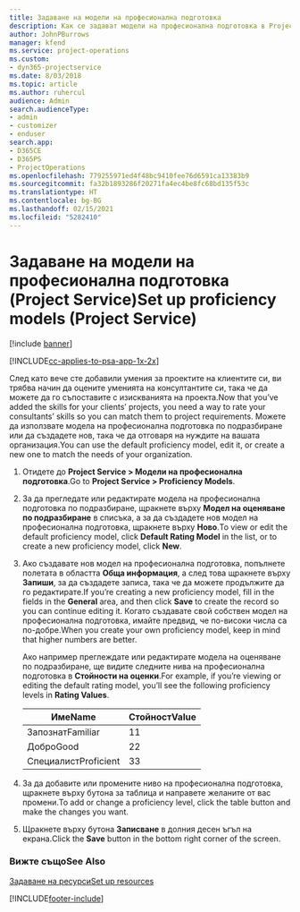 ```yaml
---
title: Задаване на модели на професионална подготовка
description: Как се задават модели на професионална подготовка в Project Service
author: JohnPBurrows
manager: kfend
ms.service: project-operations
ms.custom:
- dyn365-projectservice
ms.date: 8/03/2018
ms.topic: article
ms.author: ruhercul
audience: Admin
search.audienceType:
- admin
- customizer
- enduser
search.app:
- D365CE
- D365PS
- ProjectOperations
ms.openlocfilehash: 779255971ed4f48bc9410fee76d6591ca13383b9
ms.sourcegitcommit: fa32b1893286f20271fa4ec4be8fc68bd135f53c
ms.translationtype: HT
ms.contentlocale: bg-BG
ms.lasthandoff: 02/15/2021
ms.locfileid: "5282410"
---
```

# <a name="set-up-proficiency-models-project-service"></a><span data-ttu-id="c9362-103">Задаване на модели на професионална подготовка (Project Service)</span><span class="sxs-lookup"><span data-stu-id="c9362-103">Set up proficiency models (Project Service)</span></span>

[!include [banner](../includes/psa-now-project-operations.md)]

[!INCLUDE[cc-applies-to-psa-app-1x-2x](../includes/cc-applies-to-psa-app-1x-2x.md)]

<span data-ttu-id="c9362-104">След като вече сте добавили умения за проектите на клиентите си, ви трябва начин да оцените уменията на консултантите си, така че да можете да го съпоставите с изискванията на проекта.</span><span class="sxs-lookup"><span data-stu-id="c9362-104">Now that you’ve added the skills for your clients’ projects, you need a way to rate your consultants’ skills so you can match them to project requirements.</span></span> <span data-ttu-id="c9362-105">Можете да използвате модела на професионална подготовка по подразбиране или да създадете нов, така че да отговаря на нуждите на вашата организация.</span><span class="sxs-lookup"><span data-stu-id="c9362-105">You can use the default proficiency model, edit it, or create a new one to match the needs of your organization.</span></span>  
  
1.  <span data-ttu-id="c9362-106">Отидете до **Project Service > Модели на професионална подготовка**.</span><span class="sxs-lookup"><span data-stu-id="c9362-106">Go to **Project Service > Proficiency Models**.</span></span>  
  
2.  <span data-ttu-id="c9362-107">За да прегледате или редактирате модела на професионална подготовка по подразбиране, щракнете върху **Модел на оценяване по подразбиране** в списъка, а за да създадете нов модел на професионална подготовка, щракнете върху **Ново**.</span><span class="sxs-lookup"><span data-stu-id="c9362-107">To view or edit the default proficiency model, click **Default Rating Model** in the list, or to create a new proficiency model, click **New**.</span></span>  
  
3.  <span data-ttu-id="c9362-108">Ако създавате нов модел на професионална подготовка, попълнете полетата в областта **Обща информация**, а след това щракнете върху **Запиши**, за да създадете записа, така че да можете продължите да го редактирате.</span><span class="sxs-lookup"><span data-stu-id="c9362-108">If you’re creating a new proficiency model, fill in the fields in the **General** area, and then click **Save** to create the record so you can continue editing it.</span></span> <span data-ttu-id="c9362-109">Когато създавате свой собствен модел на професионална подготовка, имайте предвид, че по-високи числа са по-добре.</span><span class="sxs-lookup"><span data-stu-id="c9362-109">When you create your own proficiency model, keep in mind that higher numbers are better.</span></span>  
  
     <span data-ttu-id="c9362-110">Ако например преглеждате или редактирате модела на оценяване по подразбиране, ще видите следните нива на професионална подготовка в **Стойности на оценки**.</span><span class="sxs-lookup"><span data-stu-id="c9362-110">For example, if you’re viewing or editing the default rating model, you’ll see the following proficiency levels in **Rating Values**.</span></span>  
  
    |<span data-ttu-id="c9362-111">Име</span><span class="sxs-lookup"><span data-stu-id="c9362-111">Name</span></span>|<span data-ttu-id="c9362-112">Стойност</span><span class="sxs-lookup"><span data-stu-id="c9362-112">Value</span></span>|  
    |----------|-----------|  
    |<span data-ttu-id="c9362-113">Запознат</span><span class="sxs-lookup"><span data-stu-id="c9362-113">Familiar</span></span>|<span data-ttu-id="c9362-114">1</span><span class="sxs-lookup"><span data-stu-id="c9362-114">1</span></span>|  
    |<span data-ttu-id="c9362-115">Добро</span><span class="sxs-lookup"><span data-stu-id="c9362-115">Good</span></span>|<span data-ttu-id="c9362-116">2</span><span class="sxs-lookup"><span data-stu-id="c9362-116">2</span></span>|  
    |<span data-ttu-id="c9362-117">Специалист</span><span class="sxs-lookup"><span data-stu-id="c9362-117">Proficient</span></span>|<span data-ttu-id="c9362-118">3</span><span class="sxs-lookup"><span data-stu-id="c9362-118">3</span></span>|  
  
4.  <span data-ttu-id="c9362-119">За да добавите или промените ниво на професионална подготовка, щракнете върху бутона за таблица и направете желаните от вас промени.</span><span class="sxs-lookup"><span data-stu-id="c9362-119">To add or change a proficiency level, click the table button and make the changes you want.</span></span>  
  
5.  <span data-ttu-id="c9362-120">Щракнете върху бутона **Записване** в долния десен ъгъл на екрана.</span><span class="sxs-lookup"><span data-stu-id="c9362-120">Click the **Save** button in the bottom right corner of the screen.</span></span>  
  
### <a name="see-also"></a><span data-ttu-id="c9362-121">Вижте също</span><span class="sxs-lookup"><span data-stu-id="c9362-121">See Also</span></span>  
 [<span data-ttu-id="c9362-122">Задаване на ресурси</span><span class="sxs-lookup"><span data-stu-id="c9362-122">Set up resources</span></span>](../psa/set-up-resources.md)


[!INCLUDE[footer-include](../includes/footer-banner.md)]